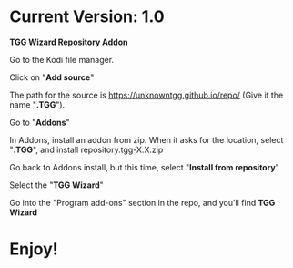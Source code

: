 # Current Version: 1.0


**TGG Wizard Repository Addon**


Go to the Kodi file manager.

Click on "**Add source**"

The path for the source is https://unknowntgg.github.io/repo/ (Give it the name "**.TGG**").

Go to "**Addons**"

In Addons, install an addon from zip. When it asks for the location, select "**.TGG**", and install repository.tgg-X.X.zip

Go back to Addons install, but this time, select "**Install from repository**"

Select the "**TGG Wizard**"

Go into the "Program add-ons" section in the repo, and you'll find **TGG Wizard**


# Enjoy!
